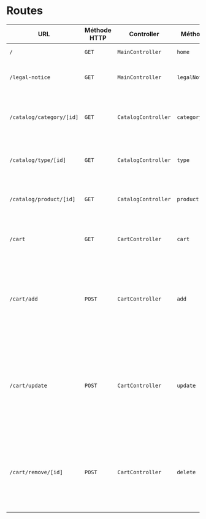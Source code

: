 # Routes

| URL | Méthode HTTP | Controller | Méthode | Titre | Contenu | Commentaire |
|--|--|--|--|--|--|--|
| `/` | `GET` | `MainController` | `home` | Dans les shoe | 5 catégories | - |
| `/legal-notice` | `GET` | `MainController` | `legalNotice` | Mentions Légales | Paragraphes sur les mentions légales | - |
| `/catalog/category/[id]` | `GET` | `CatalogController` | `category` | #Nom de la catégorie# | Liste des produits de la catégorie | `[id]` correspond au champ `id` de la catégorie en BDD |
| `/catalog/type/[id]` | `GET` | `CatalogController` | `type` | #Nom du type# | Liste des produits du type de produit | `[id]` correspond au champ `id` du type en BDD |
| `/catalog/product/[id]` | `GET` | `CatalogController` | `product` | #Nom du produit# | Infos détaillées sur le produit | `[id]` correspond au champ `id` du produit en BDD |
| `/cart` | `GET` | `CartController` | `cart` | Mon panier | Les produits actuellement dans le panier du visiteur | - |
| `/cart/add` | `POST` | `CartController` | `add` | - | Traite les données envoyées pour ajouter le produit dans le panier, puis rediriger vers la page "panier" | Les données envoyées doivent permettre d'identifier le produit ajouté et de connaitre la quantité souhaitée |
| `/cart/update` | `POST` | `CartController` | `update` | - | Traite les données envoyées pour modifier les quantités des produits dans le panier, puis rediriger vers la page "panier" | Les données envoyées doivent permettre d'identifier les ou les produits dont on souhaite modifier la quantité dans le panier |
| `/cart/remove/[id]` | `POST` | `CartController` | `delete` | - | Récupère l'identifiant du produit à supprimer du panier, le supprime du panier puis redirige vers la page "panier" | - |
